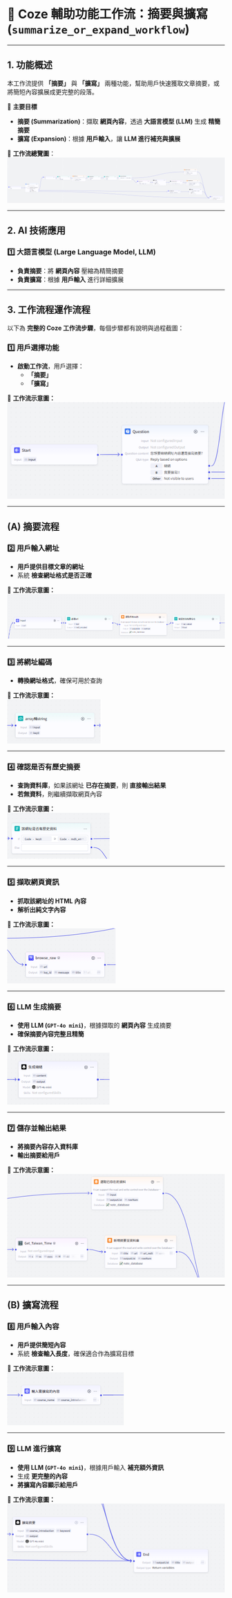 # 📝 Coze 輔助功能工作流：摘要與擴寫 (`summarize_or_expand_workflow`)

---

## 1. 功能概述

本工作流提供 **「摘要」** 與 **「擴寫」** 兩種功能，幫助用戶快速獲取文章摘要，或將簡短內容擴展成更完整的段落。

📌 **主要目標**
- **摘要 (Summarization)**：擷取 **網頁內容**，透過 **大語言模型 (LLM)** 生成 **精簡摘要**
- **擴寫 (Expansion)**：根據 **用戶輸入**，讓 **LLM 進行補充與擴展**

📌 **工作流總覽圖**：
![輔助功能總覽](images/summarize_or_expand.png)

---

## 2. AI 技術應用

### **1️⃣ 大語言模型 (Large Language Model, LLM)**
   - **負責摘要**：將 **網頁內容** 壓縮為精簡摘要
   - **負責擴寫**：根據 **用戶輸入** 進行詳細擴展

---

## 3. 工作流程運作流程

以下為 **完整的 Coze 工作流步驟**，每個步驟都有說明與過程截圖：


### 1️⃣ **用戶選擇功能**
- **啟動工作流**，用戶選擇：
  - **「摘要」**
  - **「擴寫」**

📌 **工作流示意圖：**  
![用戶選擇功能](images/summarize_or_expand_1.png)

---

## **(A) 摘要流程**

### 2️⃣ **用戶輸入網址**
- **用戶提供目標文章的網址**
- 系統 **檢查網址格式是否正確**

📌 **工作流示意圖：**  
![用戶輸入網址](images/summarize_or_expand_2.png)

---

### 3️⃣ **將網址編碼**
- **轉換網址格式**，確保可用於查詢

📌 **工作流示意圖：**  
![網址編碼](images/summarize_or_expand_3.png)

---

### 4️⃣ **確認是否有歷史摘要**
- **查詢資料庫**，如果該網址 **已存在摘要**，則 **直接輸出結果**
- **若無資料**，則繼續擷取網頁內容

📌 **工作流示意圖：**  
![確認歷史摘要](images/summarize_or_expand_4.png)

---

### 5️⃣ **擷取網頁資訊**
- **抓取該網址的 HTML 內容**
- **解析出純文字內容**

📌 **工作流示意圖：**  
![擷取網頁內容](images/summarize_or_expand_5.png)

---

### 6️⃣ **LLM 生成摘要**
- **使用 LLM (`GPT-4o mini`)**，根據擷取的 **網頁內容** 生成摘要
- **確保摘要內容完整且精簡**

📌 **工作流示意圖：**  
![LLM 生成摘要](images/summarize_or_expand_6.png)

---

### 7️⃣ **儲存並輸出結果**
- **將摘要內容存入資料庫**
- **輸出摘要給用戶**

📌 **工作流示意圖：**  
![儲存並輸出摘要](images/summarize_or_expand_7.png)

---

## **(B) 擴寫流程**

### 8️⃣ **用戶輸入內容**
- **用戶提供簡短內容**
- 系統 **檢查輸入長度**，確保適合作為擴寫目標

📌 **工作流示意圖：**  
![用戶輸入擴寫內容](images/summarize_or_expand_8.png)

---

### 9️⃣ **LLM 進行擴寫**
- **使用 LLM (`GPT-4o mini`)**，根據用戶輸入 **補充額外資訊**
- 生成 **更完整的內容**
- **將擴寫內容顯示給用戶**

📌 **工作流示意圖：**  
![LLM 擴寫內容](images/summarize_or_expand_9.png)


